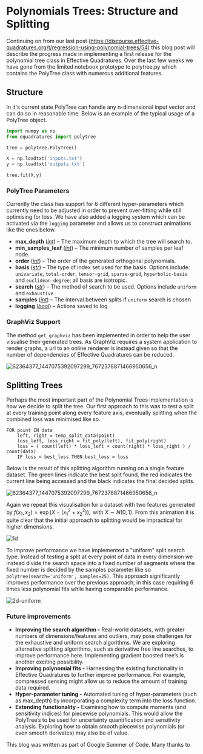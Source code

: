 



# Polynomials Trees: Structure and Splitting

Continuing on from our last post (https://discourse.effective-quadratures.org/t/regression-using-polynomial-trees/54) this blog post will describe the progress made in implementing a first release for the polynomial tree class in Effective Quadratures. Over the last few weeks we have gone from the limited notebook prototype to polytree.py which contains the PolyTree class with numerous additional features.

## Structure

In it's current state PolyTree can handle any n-dimensional input vector and can do so in reasonable time. Below is an example of the typical usage of a PolyTree object. 

```python
import numpy as np
from equadratures import polytree

tree = polytree.PolyTree()

X = np.loadtxt('inputs.txt')
y = np.loadtxt('outputs.txt')

tree.fit(X,y)
```

### PolyTree Parameters

Currently the class has support for 6 different hyper-parameters which currently need to be adjusted in order to prevent over-fitting while still optimising for loss. We have also added a logging system which can be activated via the ```logging``` parameter and allows us to construct animations like the ones below.

- **max_depth** ([*int*](https://docs.python.org/3/library/functions.html#int)) – The maximum depth to which the tree will search to.
- **min_samples_leaf** ([*int*](https://docs.python.org/3/library/functions.html#int)) – The minimum number of samples per leaf node.
- **order** ([*int*](https://docs.python.org/3/library/functions.html#int)) – The order of the generated orthogonal polynomials.
- **basis** ([*str*](https://docs.python.org/3/library/stdtypes.html#str)) – The type of index set used for the basis. Options include: `univariate`, `total-order`, `tensor-grid`, `sparse-grid`, `hyperbolic-basis` and `euclidean-degree`; all basis are isotropic.
- **search** ([*str*](https://docs.python.org/3/library/stdtypes.html#str)) – The method of search to be used. Options include `uniform` and `exhaustive`
- **samples** ([*int*](https://docs.python.org/3/library/functions.html#int)) – The interval between splits if `uniform` search is chosen
- **logging** ([*bool*](https://docs.python.org/3/library/functions.html#bool)) – Actions saved to log

### GraphViz Support

The method ```get_graphviz``` has been implemented in order to help the user visualise their generated trees. As GraphViz requires a system application to render graphs, a url to an online renderer is instead given so that the number of dependencies of Effective Quadratures can be reduced.

![62364377_1447075392097299_7672378871466950656_n](/home/barney/Downloads/graphviz_final.svg)

## Splitting Trees

Perhaps the most important part of the Polynomial Trees implementation is how we decide to split the tree. Our first approach to this was to test a split at every training point along every feature axis, eventually splitting when the combined loss was minimised like so.

```pseudocode
FOR point IN data
	left, right = temp_split_data(point)
	loss_left, loss_right = fit_poly(left), fit_poly(right)
	loss = ( count(left) * loss_left + count(right) * loss_right ) / count(data)
	IF loss < best_loss THEN best_loss = loss
```

Below is the result of this splitting algorithm running on a single feature dataset. The green lines indicate the best split found, the red indicates the current line being accessed and the black indicates the final decided splits. 



![62364377_1447075392097299_7672378871466950656_n](/home/barney/Downloads/1d.gif)

Again we repeat this visualisation for a dataset with two features generated by $f(x_1, x_2) = \exp{(X-(x_1^2+x_2^2))}, \text{ with } X \sim N(0,1)$. From this animation it is quite clear that the initial approach to splitting would be impractical for higher dimensions. 

![1d](/home/barney/Downloads/2d.gif)

To improve performance we have implemented a "uniform" split search type. Instead of testing a split at every point of data in every dimension we instead divide the search space into a fixed number of segments where the fixed number is decided by the samples parameter like so ```polytree(search='uniform', samples=25)```. This approach significantly improves performance over the previous approach, in this case requiring 6 times less polynomial fits while having comparable performance.

![2d-uniform](/home/barney/Downloads/2d-uniform.gif)

### Future improvements

- **Improving the search algorithm -** Real-world datasets, with greater numbers of dimensions/features and outliers, may pose challenges for the exhaustive and uniform search algorithms. We are exploring alternative splitting algorithms, such as derivative free line searches, to improve performance here. Implementing gradient boosted tree’s is another exciting possibility.
- **Improving polynomial fits -** Harnessing the existing functionality in Effective Quadratures to further improve performance. For example, compressed sensing might allow us to reduce the amount of training data required.
- **Hyper-parameter tuning -** Automated tuning of hyper-parameters (such as max_depth) by incorporating a complexity term into the loss function.
- **Extending functionality -** Examining how to compute moments (and sensitivity indices) for piecewise polynomials. This would allow the PolyTree’s to be used for uncertainty quantification and sensitivity analysis. Exploring how to obtain smooth piecewise polynomials (or even smooth derivates) may also be of value.

This blog was written as part of Google Summer of Code. Many thanks to 